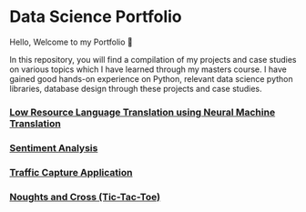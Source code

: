 # Data Science Portfolio

Hello, Welcome to my Portfolio 🙂

In this repository, you will find a compilation of my projects and case studies on various topics which I have learned through my masters course. I have gained good hands-on experience on Python, relevant data science python libraries, database design through these projects and case studies.

### [Low Resource Language Translation using Neural Machine Translation](https://github.com/PrathyushaBajanthri/DataScience_Portfolio/tree/work-in-progress/deep_learning/low_resource_language_translation)

### [Sentiment Analysis](https://github.com/PrathyushaBajanthri/DataScience_Portfolio/tree/master/machine_learning/sentiment_analysis)

### [Traffic Capture Application](https://github.com/PrathyushaBajanthri/DataScience_Portfolio/tree/master/programming_and_databases/traffic_capture_application)

### [Noughts and Cross (Tic-Tac-Toe)](https://github.com/PrathyushaBajanthri/DataScience_Portfolio/tree/master/programming_and_databases/tic_tac_toe) 
